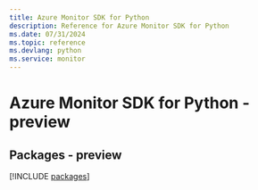 ```yaml
---
title: Azure Monitor SDK for Python
description: Reference for Azure Monitor SDK for Python
ms.date: 07/31/2024
ms.topic: reference
ms.devlang: python
ms.service: monitor
---
```

# Azure Monitor SDK for Python - preview
## Packages - preview
[!INCLUDE [packages](monitor-index.md)]